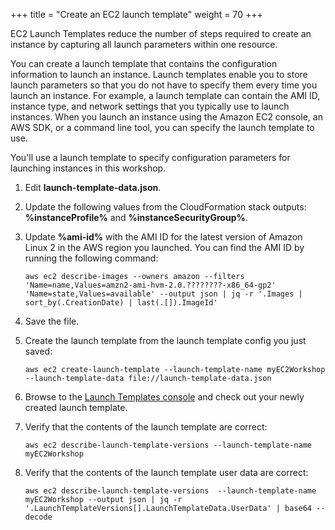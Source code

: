 +++
title = "Create an EC2 launch template"
weight = 70
+++

EC2 Launch Templates reduce the number of steps required to create an instance by capturing all launch parameters within one resource. 

You can create a launch template that contains the configuration information to launch an instance. Launch templates enable you to store launch parameters so that you do not have to specify them every time you launch an instance. For example, a launch template can contain the AMI ID, instance type, and network settings that you typically use to launch instances. When you launch an instance using the Amazon EC2 console, an AWS SDK, or a command line tool, you can specify the launch template to use.

You'll use a launch template to specify configuration parameters for launching instances in this workshop.
	
1. Edit **launch-template-data.json**.

1. Update the following values from the CloudFormation stack outputs: **%instanceProfile%** and **%instanceSecurityGroup%**.

1. Update **%ami-id%** with the AMI ID for the latest version of Amazon Linux 2 in the AWS region you launched. You can find the AMI ID by running the following command:

	```	
	aws ec2 describe-images --owners amazon --filters 'Name=name,Values=amzn2-ami-hvm-2.0.????????-x86_64-gp2' 'Name=state,Values=available' --output json | jq -r '.Images | sort_by(.CreationDate) | last(.[]).ImageId'
	```

1. Save the file.

1. Create the launch template from the launch template config you just saved:

	```
	aws ec2 create-launch-template --launch-template-name myEC2Workshop --launch-template-data file://launch-template-data.json
	```
	
1. Browse to the [Launch Templates console](https://console.aws.amazon.com/ec2/v2/home?#LaunchTemplates:sort=launchTemplateId) and check out your newly created launch template.

1. Verify that the contents of the launch template are correct:

	```
	aws ec2 describe-launch-template-versions --launch-template-name myEC2Workshop
	```

1. Verify that the contents of the launch template user data are correct:

	```
	aws ec2 describe-launch-template-versions  --launch-template-name myEC2Workshop --output json | jq -r '.LaunchTemplateVersions[].LaunchTemplateData.UserData' | base64 --decode
	```